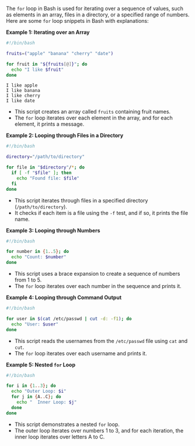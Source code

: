 The `for` loop in Bash is used for iterating over a sequence of values, such as elements in an array, files in a directory, or a specified range of numbers. Here are some `for` loop snippets in Bash with explanations:

**Example 1: Iterating over an Array**

```bash
#!/bin/bash

fruits=("apple" "banana" "cherry" "date")

for fruit in "${fruits[@]}"; do
  echo "I like $fruit"
done
```
```
I like apple
I like banana
I like cherry
I like date
```

- This script creates an array called `fruits` containing fruit names.
- The `for` loop iterates over each element in the array, and for each element, it prints a message.

**Example 2: Looping through Files in a Directory**

```bash
#!/bin/bash

directory="/path/to/directory"

for file in "$directory"/*; do
  if [ -f "$file" ]; then
    echo "Found file: $file"
  fi
done
```

- This script iterates through files in a specified directory (`/path/to/directory`).
- It checks if each item is a file using the `-f` test, and if so, it prints the file name.

**Example 3: Looping through Numbers**

```bash
#!/bin/bash

for number in {1..5}; do
  echo "Count: $number"
done
```

- This script uses a brace expansion to create a sequence of numbers from 1 to 5.
- The `for` loop iterates over each number in the sequence and prints it.

**Example 4: Looping through Command Output**

```bash
#!/bin/bash

for user in $(cat /etc/passwd | cut -d: -f1); do
  echo "User: $user"
done
```

- This script reads the usernames from the `/etc/passwd` file using `cat` and `cut`.
- The `for` loop iterates over each username and prints it.

**Example 5: Nested `for` Loop**

```bash
#!/bin/bash

for i in {1..3}; do
  echo "Outer Loop: $i"
  for j in {A..C}; do
    echo "  Inner Loop: $j"
  done
done
```

- This script demonstrates a nested `for` loop.
- The outer loop iterates over numbers 1 to 3, and for each iteration, the inner loop iterates over letters A to C.
